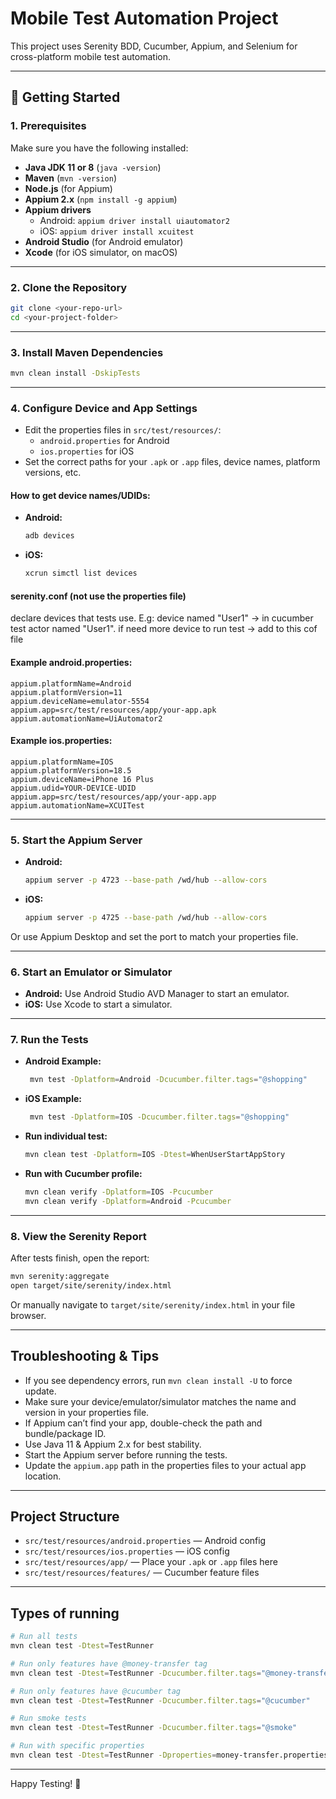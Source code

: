 # Mobile Test Automation Project

This project uses Serenity BDD, Cucumber, Appium, and Selenium for cross-platform mobile test automation.

---

## 🚀 Getting Started

### 1. Prerequisites
Make sure you have the following installed:
- **Java JDK 11 or 8** (`java -version`)
- **Maven** (`mvn -version`)
- **Node.js** (for Appium)
- **Appium 2.x** (`npm install -g appium`)
- **Appium drivers**
  - Android: `appium driver install uiautomator2`
  - iOS: `appium driver install xcuitest`
- **Android Studio** (for Android emulator)
- **Xcode** (for iOS simulator, on macOS)

---

### 2. Clone the Repository
```sh
git clone <your-repo-url>
cd <your-project-folder>
```

---

### 3. Install Maven Dependencies
```sh
mvn clean install -DskipTests
```

---

### 4. Configure Device and App Settings
- Edit the properties files in `src/test/resources/`:
  - `android.properties` for Android
  - `ios.properties` for iOS
- Set the correct paths for your `.apk` or `.app` files, device names, platform versions, etc.

#### **How to get device names/UDIDs:**
- **Android:**
  ```sh
  adb devices
  ```
- **iOS:**
  ```sh
  xcrun simctl list devices
  ```
#### **serenity.conf** (not use the properties file)
declare devices that tests use. E.g: device named "User1" -> in cucumber test actor named "User1".
if need more device to run test -> add to this cof file

#### **Example android.properties:**
```
appium.platformName=Android
appium.platformVersion=11
appium.deviceName=emulator-5554
appium.app=src/test/resources/app/your-app.apk
appium.automationName=UiAutomator2
```

#### **Example ios.properties:**
```
appium.platformName=IOS
appium.platformVersion=18.5
appium.deviceName=iPhone 16 Plus
appium.udid=YOUR-DEVICE-UDID
appium.app=src/test/resources/app/your-app.app
appium.automationName=XCUITest
```

---

### 5. Start the Appium Server
- **Android:**
  ```sh
  appium server -p 4723 --base-path /wd/hub --allow-cors
  ```
- **iOS:**
  ```sh
  appium server -p 4725 --base-path /wd/hub --allow-cors
  ```
Or use Appium Desktop and set the port to match your properties file.

---

### 6. Start an Emulator or Simulator
- **Android:** Use Android Studio AVD Manager to start an emulator.
- **iOS:** Use Xcode to start a simulator.

---

### 7. Run the Tests
- **Android Example:**
  ```sh
   mvn test -Dplatform=Android -Dcucumber.filter.tags="@shopping"
  ```
- **iOS Example:**
  ```sh
   mvn test -Dplatform=IOS -Dcucumber.filter.tags="@shopping"
  ```
- **Run individual test:**
  ```sh
  mvn clean test -Dplatform=IOS -Dtest=WhenUserStartAppStory
  ```
- **Run with Cucumber profile:**
  ```sh
  mvn clean verify -Dplatform=IOS -Pcucumber
  mvn clean verify -Dplatform=Android -Pcucumber
  ```

---

### 8. View the Serenity Report
After tests finish, open the report:
```sh
mvn serenity:aggregate
open target/site/serenity/index.html
```
Or manually navigate to `target/site/serenity/index.html` in your file browser.

---

## Troubleshooting & Tips
- If you see dependency errors, run `mvn clean install -U` to force update.
- Make sure your device/emulator/simulator matches the name and version in your properties file.
- If Appium can’t find your app, double-check the path and bundle/package ID.
- Use Java 11 & Appium 2.x for best stability.
- Start the Appium server before running the tests.
- Update the `appium.app` path in the properties files to your actual app location.

---

## Project Structure
- `src/test/resources/android.properties` — Android config
- `src/test/resources/ios.properties` — iOS config
- `src/test/resources/app/` — Place your `.apk` or `.app` files here
- `src/test/resources/features/` — Cucumber feature files

---

## Types of running
```bash
# Run all tests
mvn clean test -Dtest=TestRunner

# Run only features have @money-transfer tag
mvn clean test -Dtest=TestRunner -Dcucumber.filter.tags="@money-transfer"

# Run only features have @cucumber tag
mvn clean test -Dtest=TestRunner -Dcucumber.filter.tags="@cucumber"

# Run smoke tests
mvn clean test -Dtest=TestRunner -Dcucumber.filter.tags="@smoke"

# Run with specific properties
mvn clean test -Dtest=TestRunner -Dproperties=money-transfer.properties
```
---

Happy Testing! 🚀 